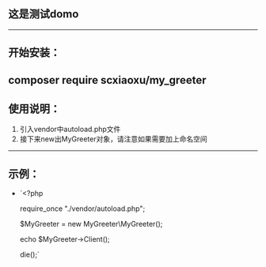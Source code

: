 ## 这是测试domo
---

## 开始安装：
composer require scxiaoxu/my_greeter
---

## 使用说明：
1. 引入vendor中autoload.php文件
2. 接下来new出MyGreeter对象，请注意如果需要加上命名空间

---
## 示例：
* `<?php

    require_once "./vendor/autoload.php";

    $MyGreeter = new MyGreeter\MyGreeter();

    echo $MyGreeter->Client();

    die();`



